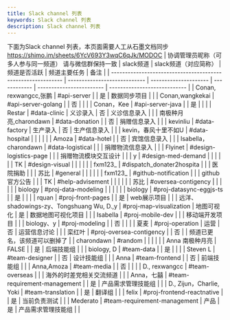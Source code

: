 ```yaml
---
title: Slack channel 列表
keywords: Slack channel 列表
description: Slack channel 列表
---
```


下面为Slack channel 列表，本页面需要人工从石墨文档同步 https://shimo.im/sheets/6YcV693Y3wqC6qJk/MODOC
| 协调管理员昵称（可多人参与同一频道）                    请与微信群保持一致 | slack频道                    | slack频道（对应简称） | 频道是否活跃 | 频道主要任务             | 备注                         |
| ------------------------------------------------------------ | ---------------------------- | --------------------- | ------------ | ------------------------ | ---------------------------- |
| Conan, rexwangcc,张鹏                                        | #api-server                  |                       | 是           | 数据同步项目             |                              |
| Conan,wangkekai                                              | #api-server-golang           |                       | 否           |                          |                              |
| Conan，Kee                                                   | #api-server-java             |                       | 是           |                          |                              |
| Restar                                                       | #data-clinic                 | 义诊录入              | 否           | 义诊信息录入             |                              |
| 南极种月亮,charondawn                                         | #data-donation               |                       | 否           | 捐赠信息录入             |                              |
| kevinliu                                                     | #data-factory                | 生产录入              | 否           | 生产信息录入             |                              |
| kevin，春风十里不如U                                           | #data-hospital               |                       |              |                          |                              |
| Amoza                                                        | #data-hotel                  |                       | 否           | 宾馆信息录入             |                              |
| Isabella，charondawn                                         | #data-logistical             |                       |              | 捐赠物流信息录入         |                              |
| Flyinet                                                      | #design-logistics-page       |                       |              | 捐赠物流模块交互设计     |                              |
| y                                                            | #design-med-demand           |                       |              |                          |                              |
| TK                                                           | #design-visual               |                       |              |                          |                              |
| fxm123_                                                      | #dispatch_donater2hospita    |                       |              | 医院捐助                 |                              |
| 苏比                                                         | #general                     |                       |              |                          |                              |
| fxm123_                                                      | #github-notification         |                       |              | github官方公告           |                              |
| TK                                                           | #help-advisement             |                       |              |                          |                              |
| 苏比                                                         | #oversea-contigency          |                       |              |                          |                              |
| biology                                                      | #proj-data-modeling          |                       |              |                          |                              |
| biology                                                      | #proj-datasync-eggjs-ts      |                       | 是           |                          |                              |
| rquan                                                        | #proj-front-pages            |                       | 是           | web展示项目              |                              |
| 远洋、shadowings-zy、Tongshuang Wu, D.,y                     | #proj-map-visualization      | 地图可视化            | 是           | 数据地图可视化项目       |                              |
| Isabella                                                     | #proj-mobile-dev             |                       |              | 移动端开发项目           |                              |
| biology、y                                                   | #proj-modeling               |                       | 否           |                          |                              |
| 夏麦                                                         | #proj-operation              | 运营                  | 否           | 运营信息讨论             |                              |
| 栾红叶                                                       | #proj-oversea-contigency     |                       | 否           |                          | 频道已更名，该频道可以删掉了 |
| charondawn                                                   | #random                      |                       |              |                          |                              |
| Anna 南极种月亮                                              | FALSE                        |                       | 是           | 后端技能组               |                              |
| biology, D                                                   | #team-data                   |                       | 是           |                          |                              |
| Steven L                                                     | #team-designer               |                       | 否           | 设计技能组               |                              |
| Anna                                                         | #team-frontend               |                       | 否           | 前端技能组               |                              |
| Anna,Amoza                                                   | #team-media                  |                       | 否           |                          |                              |
| D., rexwangcc                                                | #team-overseas               |                       |              | 海外的时差党相关交流频道 |                              |
| Anna，七囍                                                   | #team-requirement-management |                       | 是           | 产品需求管理技能组       |                              |
| D., Zijun，Charlie, Yoki                                     | #team-translation            |                       | 是           | 翻译组                   |                              |
| felix                                                        | #proj-frontend-reactnative   |                       | 是           | 当前负责测试             |                              |
| Mederato                                                     | #team-requirement-management | 产品                  | 是           | 产品需求管理技能组       |                              |
